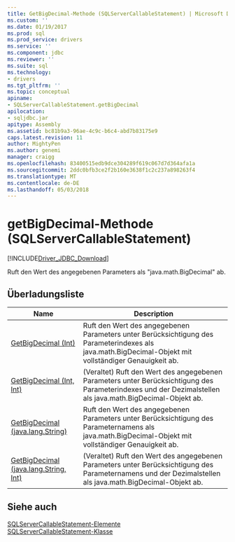 ```yaml
---
title: GetBigDecimal-Methode (SQLServerCallableStatement) | Microsoft Docs
ms.custom: ''
ms.date: 01/19/2017
ms.prod: sql
ms.prod_service: drivers
ms.service: ''
ms.component: jdbc
ms.reviewer: ''
ms.suite: sql
ms.technology:
- drivers
ms.tgt_pltfrm: ''
ms.topic: conceptual
apiname:
- SQLServerCallableStatement.getBigDecimal
apilocation:
- sqljdbc.jar
apitype: Assembly
ms.assetid: bc81b9a3-96ae-4c9c-b6c4-abd7b83175e9
caps.latest.revision: 11
author: MightyPen
ms.author: genemi
manager: craigg
ms.openlocfilehash: 83400515edb9dce304289f619c067d7d364afa1a
ms.sourcegitcommit: 2ddc0bfb3ce2f2b160e3638f1c2c237a898263f4
ms.translationtype: MT
ms.contentlocale: de-DE
ms.lasthandoff: 05/03/2018
---
```

# <a name="getbigdecimal-method-sqlservercallablestatement"></a>getBigDecimal-Methode (SQLServerCallableStatement)
[!INCLUDE[Driver_JDBC_Download](../../../includes/driver_jdbc_download.md)]

  Ruft den Wert des angegebenen Parameters als "java.math.BigDecimal" ab.  
  
## <a name="overload-list"></a>Überladungsliste  
  
|Name|Description|  
|----------|-----------------|  
|[GetBigDecimal (Int)](../../../connect/jdbc/reference/getbigdecimal-method-int.md)|Ruft den Wert des angegebenen Parameters unter Berücksichtigung des Parameterindexes als java.math.BigDecimal-Objekt mit vollständiger Genauigkeit ab.|  
|[GetBigDecimal (Int, Int)](../../../connect/jdbc/reference/getbigdecimal-method-int-int.md)|(Veraltet) Ruft den Wert des angegebenen Parameters unter Berücksichtigung des Parameterindexes und der Dezimalstellen als java.math.BigDecimal-Objekt ab.|  
|[GetBigDecimal (java.lang.String)](../../../connect/jdbc/reference/getbigdecimal-method-java-lang-string.md)|Ruft den Wert des angegebenen Parameters unter Berücksichtigung des Parameternamens als java.math.BigDecimal-Objekt mit vollständiger Genauigkeit ab.|  
|[GetBigDecimal (java.lang.String, Int)](../../../connect/jdbc/reference/getbigdecimal-method-java-lang-string-int.md)|(Veraltet) Ruft den Wert des angegebenen Parameters unter Berücksichtigung des Parameternamens und der Dezimalstellen als java.math.BigDecimal-Objekt ab.|  
  
## <a name="see-also"></a>Siehe auch  
 [SQLServerCallableStatement-Elemente](../../../connect/jdbc/reference/sqlservercallablestatement-members.md)   
 [SQLServerCallableStatement-Klasse](../../../connect/jdbc/reference/sqlservercallablestatement-class.md)  
  
  
